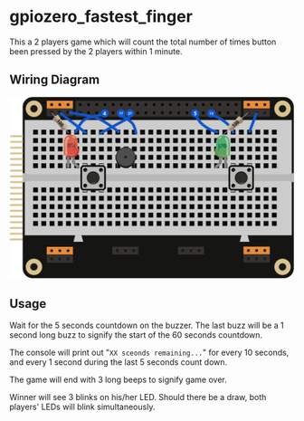 # gpiozero_fastest_finger
This a 2 players game which will count the total number of times button been pressed by the 2 players within 1 minute.

## Wiring Diagram
![Wiring on Pi-Top proto+](https://github.com/fongkahchun86/gpiozero_fastest_finger/blob/master/fastest%20finger%20electronic%20diagram.png)

## Usage
Wait for the 5 seconds countdown on the buzzer. The last buzz will be a 1 second long buzz to signify the start of the 60 seconds countdown.

The console will print out "```XX sceonds remaining...```" for every 10 seconds, and every 1 second during the last 5 seconds count down.

The game will end with 3 long beeps to signify game over.

Winner will see 3 blinks on his/her LED. Should there be a draw, both players' LEDs will blink simultaneously.

